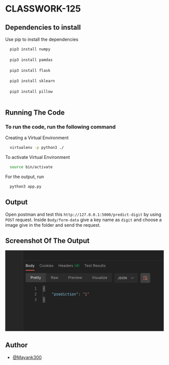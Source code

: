 # CLASSWORK-125


## Dependencies to install

Use pip to install the dependencies

```bash
  pip3 install numpy
  
  pip3 install pamdas
  
  pip3 install flask
  
  pip3 install sklearn
  
  pip3 install pillow
 
```
  
## Running The Code

### To run the code, run the following command

Creating a Virtual Environment

```bash
  virtualenv -p python3 ./  
```
To activate Virtual Environment

```bash
  source bin/activate  
```

For the output, run

```bash
  python3 app.py
```



  
## Output

Open postman and test this `http://127.0.0.1:5000/predict-digit` by using `POST` request.
Inside `Body/form-data` give a key name as `digit` and choose a image give in the folder and send the request.

  
## Screenshot Of The Output

![App Screenshot](output-class-125.png)

  
## Author

- [@Mayank300](https://github.com/Mayank300)

  

